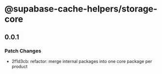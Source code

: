 # @supabase-cache-helpers/storage-core

## 0.0.1

### Patch Changes

- 2f1d3cb: refactor: merge internal packages into one core package per product
